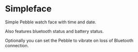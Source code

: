 # Simpleface
Simple Pebble watch face with time and date.

Also features bluetooth status and battery status.

Optionally you can set the Pebble to vibrate on loss of Bluetooth connection.
